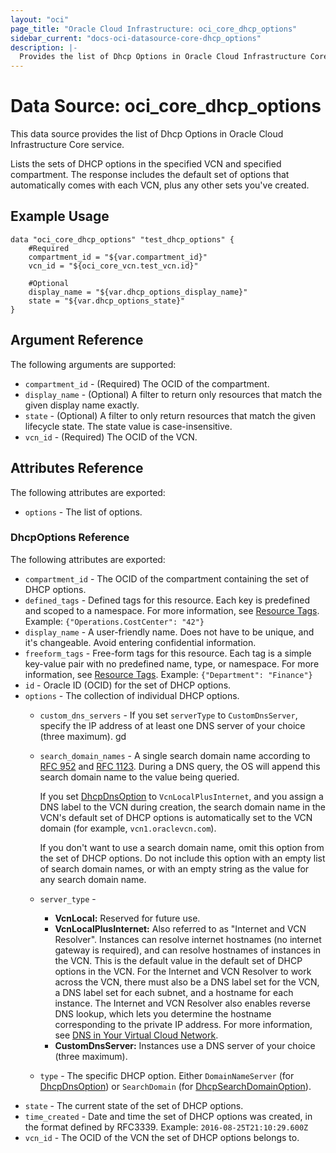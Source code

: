 ```yaml
---
layout: "oci"
page_title: "Oracle Cloud Infrastructure: oci_core_dhcp_options"
sidebar_current: "docs-oci-datasource-core-dhcp_options"
description: |-
  Provides the list of Dhcp Options in Oracle Cloud Infrastructure Core service
---
```


# Data Source: oci_core_dhcp_options
This data source provides the list of Dhcp Options in Oracle Cloud Infrastructure Core service.

Lists the sets of DHCP options in the specified VCN and specified compartment.
The response includes the default set of options that automatically comes with each VCN,
plus any other sets you've created.


## Example Usage

```hcl
data "oci_core_dhcp_options" "test_dhcp_options" {
	#Required
	compartment_id = "${var.compartment_id}"
	vcn_id = "${oci_core_vcn.test_vcn.id}"

	#Optional
	display_name = "${var.dhcp_options_display_name}"
	state = "${var.dhcp_options_state}"
}
```

## Argument Reference

The following arguments are supported:

* `compartment_id` - (Required) The OCID of the compartment.
* `display_name` - (Optional) A filter to return only resources that match the given display name exactly. 
* `state` - (Optional) A filter to only return resources that match the given lifecycle state.  The state value is case-insensitive. 
* `vcn_id` - (Required) The OCID of the VCN.


## Attributes Reference

The following attributes are exported:

* `options` - The list of options.

### DhcpOptions Reference

The following attributes are exported:

* `compartment_id` - The OCID of the compartment containing the set of DHCP options.
* `defined_tags` - Defined tags for this resource. Each key is predefined and scoped to a namespace. For more information, see [Resource Tags](https://docs.cloud.oracle.com/iaas/Content/General/Concepts/resourcetags.htm).  Example: `{"Operations.CostCenter": "42"}` 
* `display_name` - A user-friendly name. Does not have to be unique, and it's changeable. Avoid entering confidential information. 
* `freeform_tags` - Free-form tags for this resource. Each tag is a simple key-value pair with no predefined name, type, or namespace. For more information, see [Resource Tags](https://docs.cloud.oracle.com/iaas/Content/General/Concepts/resourcetags.htm).  Example: `{"Department": "Finance"}` 
* `id` - Oracle ID (OCID) for the set of DHCP options.
* `options` - The collection of individual DHCP options.
	* `custom_dns_servers` - If you set `serverType` to `CustomDnsServer`, specify the IP address of at least one DNS server of your choice (three maximum). gd 
	* `search_domain_names` - A single search domain name according to [RFC 952](https://tools.ietf.org/html/rfc952) and [RFC 1123](https://tools.ietf.org/html/rfc1123). During a DNS query, the OS will append this search domain name to the value being queried.

		If you set [DhcpDnsOption](https://docs.cloud.oracle.com/iaas/api/#/en/iaas/20160918/DhcpDnsOption/) to `VcnLocalPlusInternet`, and you assign a DNS label to the VCN during creation, the search domain name in the VCN's default set of DHCP options is automatically set to the VCN domain (for example, `vcn1.oraclevcn.com`).

		If you don't want to use a search domain name, omit this option from the set of DHCP options. Do not include this option with an empty list of search domain names, or with an empty string as the value for any search domain name. 
	* `server_type` - 
		* **VcnLocal:** Reserved for future use.
		* **VcnLocalPlusInternet:** Also referred to as "Internet and VCN Resolver". Instances can resolve internet hostnames (no internet gateway is required), and can resolve hostnames of instances in the VCN. This is the default value in the default set of DHCP options in the VCN. For the Internet and VCN Resolver to work across the VCN, there must also be a DNS label set for the VCN, a DNS label set for each subnet, and a hostname for each instance. The Internet and VCN Resolver also enables reverse DNS lookup, which lets you determine the hostname corresponding to the private IP address. For more information, see [DNS in Your Virtual Cloud Network](https://docs.cloud.oracle.com/iaas/Content/Network/Concepts/dns.htm).
		* **CustomDnsServer:** Instances use a DNS server of your choice (three maximum). 
	* `type` - The specific DHCP option. Either `DomainNameServer` (for [DhcpDnsOption](https://docs.cloud.oracle.com/iaas/api/#/en/iaas/20160918/DhcpDnsOption/)) or `SearchDomain` (for [DhcpSearchDomainOption](https://docs.cloud.oracle.com/iaas/api/#/en/iaas/20160918/DhcpSearchDomainOption/)). 
* `state` - The current state of the set of DHCP options.
* `time_created` - Date and time the set of DHCP options was created, in the format defined by RFC3339.  Example: `2016-08-25T21:10:29.600Z` 
* `vcn_id` - The OCID of the VCN the set of DHCP options belongs to.

